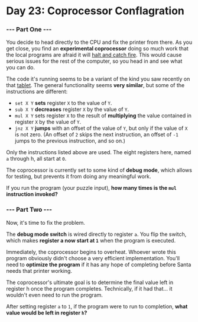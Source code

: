 # Day 23: Coprocessor Conflagration

### --- Part One ---

You decide to head directly to the CPU and fix the printer from there. As you get close, you find an **experimental coprocessor** doing so much work that the local programs are afraid it will [halt and catch fire](https://en.wikipedia.org/wiki/Halt_and_Catch_Fire). This would cause serious issues for the rest of the computer, so you head in and see what you can do.

The code it's running seems to be a variant of the kind you saw recently on that [tablet](https://adventofcode.com/2017/day/18). The general functionality seems **very similar**, but some of the instructions are different:

* ```set X Y``` **sets** register ```X``` to the value of ```Y```.
* ```sub X Y``` **decreases** register ```X``` by the value of ```Y```.
* ```mul X Y``` sets register ```X``` to the result of **multiplying** the value contained in register ```X``` by the value of ```Y```.
* ```jnz X Y``` **jumps** with an offset of the value of ```Y```, but only if the value of ```X``` is not zero. (An offset of ```2``` skips the next instruction, an offset of ```-1``` jumps to the previous instruction, and so on.)

Only the instructions listed above are used. The eight registers here, named ```a``` through h, all start at ```0```.

The coprocessor is currently set to some kind of **debug mode**, which allows for testing, but prevents it from doing any meaningful work.

If you run the program (your puzzle input), **how many times is the ```mul``` instruction invoked?**

### --- Part Two ---

Now, it's time to fix the problem.

The **debug mode switch** is wired directly to register ```a```. You flip the switch, which makes **register a now start at ```1```** when the program is executed.

Immediately, the coprocessor begins to overheat. Whoever wrote this program obviously didn't choose a very efficient implementation. You'll need to **optimize the program** if it has any hope of completing before Santa needs that printer working.

The coprocessor's ultimate goal is to determine the final value left in register h once the program completes. Technically, if it had that... it wouldn't even need to run the program.

After setting register ```a``` to ```1```, if the program were to run to completion, **what value would be left in register ```h```?**